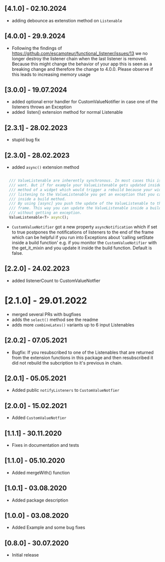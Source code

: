 ## [4.1.0] - 02.10.2024
* adding debounce as extenstion method on `Listenable`
## [4.0.0] - 29.9.2024
* Following the findings of https://github.com/escamoteur/functional_listener/issues/13 we no longer destroy the listener chain when the last listener is removed. Because this might change the behavior of your app this is seen as a breaking change and therefore the change to 4.0.0. Please observe if this leads to increasing memory usage
## [3.0.0] - 19.07.2024
* added optional error handler for CustomValueNotifier in case one of the listeners throws an Exception
* added` `listen() extension method for normal Listenable
## [2.3.1] - 28.02.2023

* stupid bug fix
## [2.3.0] - 28.02.2023
* added `async()` extension method

```dart

  /// ValueListenable are inherently synchronous. In most cases this is what you
  /// want. But if for example your ValueListenable gets updated inside a build
  /// method of a widget which would trigger a rebuild because your widgets is
  /// listening to the ValueListenable you get an exception that you called setState
  /// inside a build method.
  /// By using [async] you push the update of the ValueListenable to the next
  /// frame. This way you can update the ValueListenable inside a build method
  /// without getting an exception.
  ValueListenable<T> async();
```
* `CustomValueNotifier` got a new property `asyncNotification` which if set to true postpones the notifications of listeners to the end of the frame which can be helpful if you run into Exceptions about 'calling setState inside a build function' e.g. if you monitor the `CustomValueNotifier` with the get_it_mixin and you update it inside the build function. Default is false.

## [2.2.0] - 24.02.2023

* added listenerCount to CustomValueNotfier

# [2.1.0] - 29.01.2022

* merged several PRs with bugfixes
* adds the `select()` method see the readme
* adds more `combineLates()` variants up to 6 input Listenables
## [2.0.2] - 07.05.2021

* Bugfix: If you resubscribed to one of the Listenables that are returned from the extension functions in this package and then resubscribed it did not rebuild the subcription to it's previous in chain.

## [2.0.1] - 05.05.2021

* Added public `notifyListeners` to `CustomValueNotfier` 

## [2.0.0] - 15.02.2021

* Added `CustomValueNotfier` 
## [1.1.1] - 30.11.2020

* Fixes in documentation and tests 
## [1.1.0] - 05.10.2020

* Added mergeWith() function

## [1.0.1] - 03.08.2020

* Added package description

## [1.0.0] - 03.08.2020

* Added Example and some bug fixes

## [0.8.0] - 30.07.2020

* Initial release
